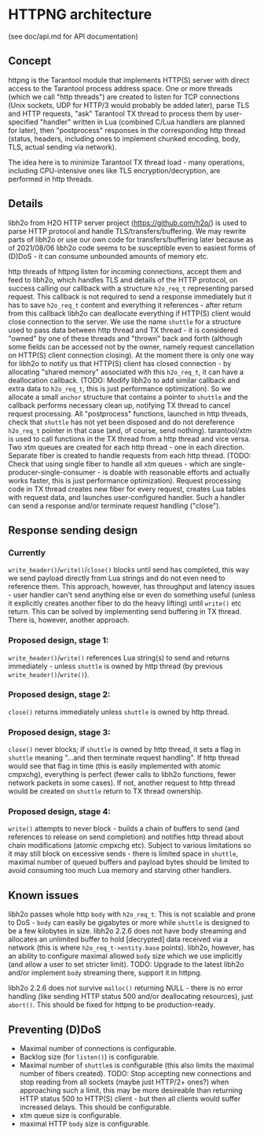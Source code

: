 # HTTPNG architecture

(see doc/api.md for API documentation)

## Concept

httpng is the Tarantool module that implements HTTP(S) server
with direct access to the Tarantool process address space.
One or more threads (which we call "http threads") are created
to listen for TCP connections
(Unix sockets, UDP for HTTP/3 would probably be added later),
parse TLS and HTTP requests, "ask" Tarantool TX thread to process them
by user-specified "handler" written in Lua
(combined C/Lua handlers are planned for later),
then "postprocess" responses in the corresponding http thread
(status, headers, including ones to implement chunked encoding, body,
TLS, actual sending via network).

The idea here is to minimize Tarantool TX thread load - many operations,
including CPU-intensive ones like TLS encryption/decryption,
are performed in http threads.

## Details

libh2o from H2O HTTP server project (https://github.com/h2o/) is used
to parse HTTP protocol and handle TLS/transfers/buffering.
We may rewrite parts of libh2o or use our own code for transfers/buffering
later because as of 2021/08/06 libh2o code seems to be susceptible even
to easiest forms of (D)DoS - it can consume unbounded amounts of memory etc.

http threads of httpng listen for incoming connections,
accept them and feed to libh2o, which handles TLS and
details of the HTTP protocol, on success calling our callback with a structure
`h2o_req_t` representing parsed request.
This callback is not required to send a response immediately but it has to save
`h2o_req_t` content and everything it references - after return from this
callback libh2o can deallocate everything if HTTP(S) client would close
connection to the server. We use the name `shuttle` for a structure used
to pass data between http thread and TX thread - it is considered "owned"
by one of these threads and "thrown" back and forth
(although some fields can be accessed not by the owner,
namely request cancellation on HTTP(S) client connection closing).
At the moment there is only one way for libh2o to notify us that
HTTP(S) client has closed connection - by allocating "shared memory"
associated with this `h2o_req_t`, it can have a deallocation callback.
(TODO: Modify libh2o to add similar callback and extra data to `h2o_req_t`,
this is just performance optimization).
So we allocate a small `anchor` structure that contains a pointer to `shuttle`
and the callback performs necessary clean up,
notifying TX thread to cancel request processing.
All "postprocess" functions, launched in http threads,
check that `shuttle` has not yet been disposed and do not dereference
`h2o_req_t` pointer in that case (and, of course, send nothing).
tarantool/xtm is used to call functions in the TX thread from a http thread
and vice versa. Two xtm queues are created for each http thread -
one in each direction. Separate fiber is created to handle requests from
each http thread.
(TODO: Check that using single fiber to handle all xtm queues -
which are single-producer-single-consumer - is doable with reasonable efforts
and actually works faster, this is just performance optimization).
Request processing code in TX thread creates new fiber for every request,
creates Lua tables with request data, and launches user-configured handler.
Such a handler can send a response and/or terminate request handling ("close").

## Response sending design

### Currently
`write_header()`/`write()`/`close()` blocks until
send has completed, this way we send payload directly from Lua strings
and do not even need to reference them. This approach, however,
has throughput and latency issues - user handler can't send anything else
or even do something useful (unless it explicitly creates another fiber
to do the heavy lifting) until `write()` etc return.
This can be solved by implementing send buffering in TX thread.
There is, however, another approach.

### Proposed design, stage 1:
`write_header()`/`write()` references Lua string(s) to send
and returns immediately - unless `shuttle` is owned by http thread
(by previous `write_header()`/`write()`).

### Proposed design, stage 2:
`close()` returns immediately unless `shuttle` is owned by http thread.

### Proposed design, stage 3:
`close()` never blocks; if `shuttle` is owned by http thread,
it sets a flag in `shuttle` meaning "...and then terminate request handling".
If http thread would see that flag in time
(this is easily implemented with atomic cmpxchg), everything is perfect
(fewer calls to libh2o functions, fewer network packets in some cases).
If not, another request to http thread would be created on `shuttle`
return to TX thread ownership.

### Proposed design, stage 4:
`write()` attempts to never block - builds a chain of buffers to send
(and references to release on send completion)
and notifies http thread about chain modifications (atomic cmpxchg etc).
Subject to various limitations so it may still block on excessive sends -
there is limited space in `shuttle`,
maximal number of queued buffers and payload bytes should be limited
to avoid consuming too much Lua memory and starving other handlers.

## Known issues

libh2o passes whole http `body` with `h2o_req_t`.
This is not scalable and prone to DoS - `body` can easily be gigabytes or more
while `shuttle` is designed to be a few kilobytes in size.
libh2o 2.2.6 does not have body streaming and allocates an unlimited buffer
to hold [decrypted] data received via a network
(this is where `h2o_req_t->entity.base` points).
libh2o, however, has an ability to configure maximal allowed `body` size
which we use implicitly (and allow a user to set stricter limit).
TODO: Upgrade to the latest libh2o and/or implement `body` streaming there,
support it in httpng.

libh2o 2.2.6 does not survive `malloc()` returning NULL - there is no error handling
(like sending HTTP status 500 and/or deallocating resources), just `abort()`.
This should be fixed for httpng to be production-ready.

## Preventing (D)DoS

- Maximal number of connections is configurable.
- Backlog size (for `listen()`) is configurable.
- Maximal number of `shuttle`s is configurable
(this also limits the maximal number of fibers created).
TODO: Stop accepting new connections and stop reading from all sockets
(maybe just HTTP/2+ ones?) when approaching such a limit,
this may be more desireable than returning HTTP status 500
to HTTP(S) client - but then all clients would suffer
increased delays. This should be configurable.
- xtm queue size is configurable.
- maximal HTTP `body` size is configurable.
